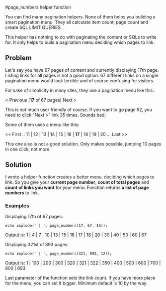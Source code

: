 #page_numbers helper function

You can find many pagination helpers. None of them helps you building a smart pagination menu.
They all calculate item count, page count and create SQL LIMIT QUERIES.

This helper has nothing to do with paginating the content or SQLs to write for.
It only helps to build a pagination menu deciding which pages to link.

## Problem

Let's say you have 67 pages of content and currently displaying 17th page.
Listing links for all pages is not a good option.
67 different links on a single pagination menu would look terrible and of course confusing for visitors.

For sake of simplicity in many sites, they use a pagination menu like this:

< Previous  (**17** of 67 pages) Next >

This is not much user friendly of course.
If you want to go page 52, you need to click "Next >" link 35 times.
Sounds bad.

Some of them uses a menu like this:

<< First .. 11 | 12 | 13 | 14 | 15 | 16 | **17** | 18 | 19 | 20 ... Last >>

This one also is not a good solution. Only makes possible, jumping 10 pages in one click, not more.

## Solution

I wrote a helper function creates a better menu, deciding which pages to link.
So you give your **current page number**, **count of total pages** and **count of links you want** for your menu.
Function returns **a list of page numbers** to link.

### Examples

Displaying 17th of 67 pages:

    echo implode(' | ', page_numbers(17, 67, 15));

Output is:
1 | 4 | 7 | 10 | 13 | 15 | 16 | 17 | 18 | 20 | 30 | 40 | 50 | 60 | 67


Displaying 321st of 893 pages:

    echo implode(' | ', page_numbers(321, 893, 12));

Output is:
1 | 100 | 200 | 300 | 320 | 321 | 322 | 350 | 400 | 500 | 600 | 700 | 800 | 893

Last parameter of the function sets the link count.
If you have more place for the menu, you can set it bigger.
Minimum default is 10 by the way.